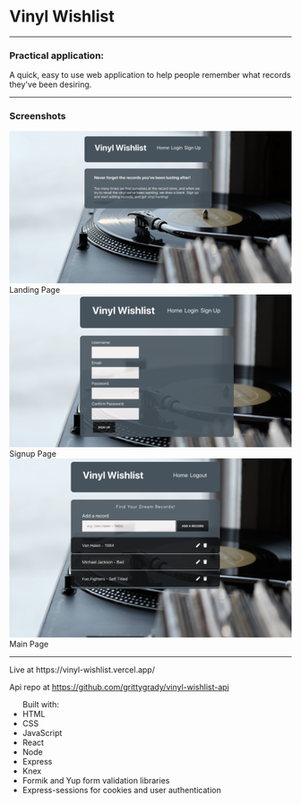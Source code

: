 <h1>Vinyl Wishlist</h1>
<hr>
<h3>Practical application:</h3>
A quick, easy to use web application to help people remember what records they've been desiring.
<hr>
<h3>Screenshots</h3>
<img src="https://github.com/grittygrady/vinyl-wishlist/blob/master/src/images/previews/landing.png">
Landing Page
<img src="https://github.com/grittygrady/vinyl-wishlist/blob/master/src/images/previews/signup.png">
Signup Page
<img src="https://github.com/grittygrady/vinyl-wishlist/blob/master/src/images/previews/main.png">
Main Page
<hr>
Live at https://vinyl-wishlist.vercel.app/

Api repo at https://github.com/grittygrady/vinyl-wishlist-api
<ul>
Built with:
  <li>HTML</li>
  <li>CSS</li>
  <li>JavaScript</li>
  <li>React</li>
  <li>Node</li>
  <li>Express</li>
  <li>Knex</li>
  <li>Formik and Yup form validation libraries</li>
  <li>Express-sessions for cookies and user authentication</li>
 </ul>